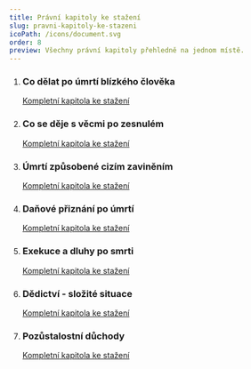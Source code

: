 ```yaml
---
title: Právní kapitoly ke stažení
slug: pravni-kapitoly-ke-stazeni
icoPath: /icons/document.svg
order: 8
preview: Všechny právní kapitoly přehledně na jednom místě.
---
```


1. ### Co dělat po úmrtí blízkého člověka ###
    <a href='/public/docs/I_Prvni_kroky.pdf' class='underline'
              >Kompletní kapitola ke stažení</a>


2. ### Co se děje s věcmi po zesnulém ###
   <a href='/public/docs/II_Zdravotnicka_dokumentace_zemreleho.pdf' target='_blank' class='underline'
              >Kompletní kapitola ke stažení</a>

3. ### Úmrtí způsobené cizím zaviněním ###
    <a href='/public/docs/III_Neprirozene_umrti_a_cizi_zavineni.pdf' target='_blank' class='underline'
              >Kompletní kapitola ke stažení</a>

4. ### Daňové přiznání po úmrtí ###
   <a href='/public/docs/IV_Dane_zemreleho.pdf' target='_blank' class='underline'
              >Kompletní kapitola ke stažení</a>

5. ### Exekuce a dluhy po smrti ###
   <a href='/public/docs/V_Exekuce,_insolvence_a_soudni_rizeni.pdf' target='_blank' class='underline'
              >Kompletní kapitola ke stažení</a>

6. ### Dědictví - složité situace ###
   <a href='/public/docs/VI_Dedictvi.pdf' target='_blank' class='underline'
              >Kompletní kapitola ke stažení</a>

7. ### Pozůstalostní důchody ###
   <a href='/public/docs/VII_Duchody_vdovsky_a_sirotci.pdf' target='_blank' class='underline'
              >Kompletní kapitola ke stažení</a>
